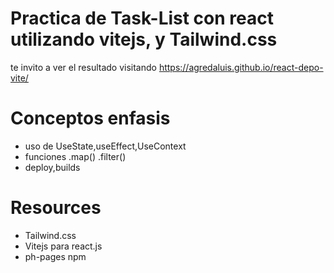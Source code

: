 # Practica de Task-List con react utilizando vitejs, y Tailwind.css

te invito a ver el resultado visitando https://agredaluis.github.io/react-depo-vite/


# Conceptos enfasis
* uso de UseState,useEffect,UseContext
* funciones .map() .filter()
* deploy,builds


# Resources
* Tailwind.css
* Vitejs para react.js
* ph-pages npm
